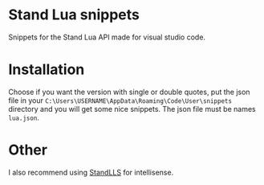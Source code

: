 # Stand Lua snippets

Snippets for the Stand Lua API made for visual studio code.

# Installation

Choose if you want the version with single or double quotes, put the json file in your `C:\Users\USERNAME\AppData\Roaming\Code\User\snippets` directory and you will get some nice snippets. The json file must be names `lua.json`.

# Other

I also recommend using [StandLLS](github.com/well-in-that-case/StandLLS) for intellisense. 
